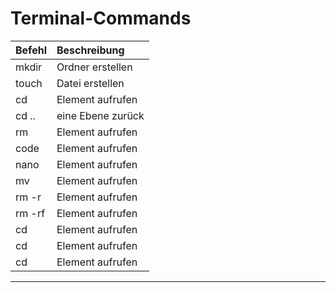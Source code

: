 # Terminal-Commands

| Befehl | Beschreibung |
| :----- | :---------- |
| mkdir | Ordner erstellen |
| touch | Datei erstellen |
| cd | Element aufrufen |
| cd .. | eine Ebene zurück |
| rm | Element aufrufen |
| code | Element aufrufen |
| nano | Element aufrufen |
| mv | Element aufrufen |
| rm -r | Element aufrufen |
| rm -rf | Element aufrufen |
| cd | Element aufrufen |
| cd | Element aufrufen |
| cd | Element aufrufen |

***

